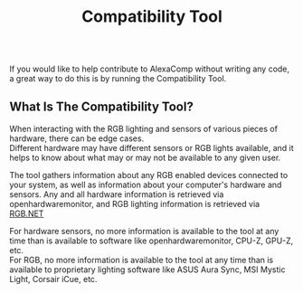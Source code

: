 <h1 align="center">Compatibility Tool</h1>
<br/>
<br/>

If you would like to help contribute to AlexaComp without writing any code, a great way to do this is by running the Compatibility Tool.

## What Is The Compatibility Tool?
When interacting with the RGB lighting and sensors of various pieces of hardware, there can be edge cases.
<br>Different hardware may have different sensors or RGB lights available, and it helps to know about what may or may not be available to any given user.

The tool gathers information about any RGB enabled devices connected to your system, as well as information about your computer's hardware and sensors.
Any and all hardware information is retrieved via openhardwaremonitor, and RGB lighting information is retrieved via [RGB.NET](https://github.com/DarthAffe/RGB.NET)

For hardware sensors, no more information is available to the tool at any time than is available to software like openhardwaremonitor, CPU-Z, GPU-Z, etc.
<br>For RGB, no more information is available to the tool at any time than is available to proprietary lighting software like ASUS Aura Sync, MSI Mystic Light, Corsair iCue, etc.
